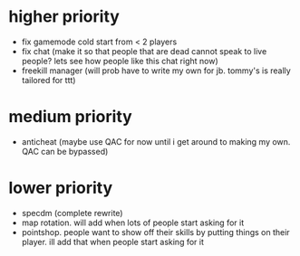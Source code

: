 # higher priority
- fix gamemode cold start from < 2 players
- fix chat (make it so that people that are dead cannot speak to live people? lets see how people like this chat right now)
- freekill manager (will prob have to write my own for jb. tommy's is really tailored for ttt)

# medium priority
- anticheat (maybe use QAC for now until i get around to making my own. QAC can be bypassed)

# lower priority
- specdm (complete rewrite)
- map rotation. will add when lots of people start asking for it
- pointshop. people want to show off their skills by putting things on their player. ill add that when people start asking for it